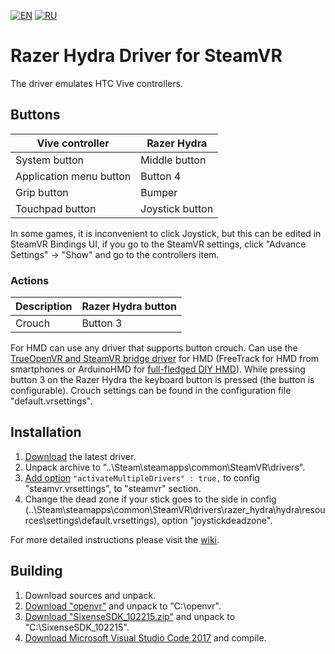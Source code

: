 [![EN](https://user-images.githubusercontent.com/9499881/33184537-7be87e86-d096-11e7-89bb-f3286f752bc6.png)](https://github.com/r57zone/Razer-Hydra-SteamVR-driver) 
[![RU](https://user-images.githubusercontent.com/9499881/27683795-5b0fbac6-5cd8-11e7-929c-057833e01fb1.png)](https://github.com/r57zone/Razer-Hydra-SteamVR-driver/blob/master/README.RU.md) 
# Razer Hydra Driver for SteamVR
The driver emulates HTC Vive controllers.

## Buttons
Vive controller | Razer Hydra
------------ | -------------
System button | Middle button
Application menu button | Button 4
Grip button | Bumper
Touchpad button | Joystick button


In some games, it is inconvenient to click Joystick, but this can be edited in SteamVR Bindings UI, if you go to the SteamVR settings, click "Advance Settings" -> "Show" and go to the controllers item.

### Actions
Description | Razer Hydra button
------------ | -------------
Crouch | Button 3


For HMD can use any driver that supports button crouch. Can use the [TrueOpenVR and SteamVR bridge driver](https://github.com/TrueOpenVR) for HMD (FreeTrack for HMD from smartphones or ArduinoHMD for [full-fledged DIY HMD](https://github.com/TrueOpenVR/TrueOpenVR-DIY/blob/master/HMD/HMD.md)). While pressing button 3 on the Razer Hydra the keyboard button is pressed (the button is configurable). Crouch settings can be found in the configuration file "default.vrsettings".

## Installation

1. [Download](https://github.com/r57zone/Razer-Hydra-SteamVR-driver/releases/) the latest driver.
2. Unpack archive to "..\Steam\steamapps\common\SteamVR\drivers".
3. [Add option](https://youtu.be/QCA3m4_3IJM?t=197) `"activateMultipleDrivers" : true,` to config "steamvr.vrsettings", to "steamvr" section.
4. Change the dead zone if your stick goes to the side in config (..\Steam\steamapps\common\SteamVR\drivers\razer_hydra\hydra\resources\settings\default.vrsettings), option "joystickdeadzone".

For more detailed instructions please visit the [wiki](https://github.com/betavr/steamvr_driver_hydra/wiki).

## Building

1. Download sources and unpack.
2. [Download "openvr"](https://github.com/ValveSoftware/openvr) and unpack to "C:\openvr".
3. [Download "SixenseSDK_102215.zip"](https://github.com/r57zone/Razer-Hydra-SteamVR-driver/releases/tag/1) and unpack to "C:\SixenseSDK_102215".
4. [Download Microsoft Visual Studio Code 2017](https://code.visualstudio.com/download) and compile.
